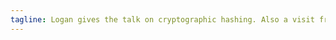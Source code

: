 ```yaml
---
tagline: Logan gives the talk on cryptographic hashing. Also a visit from Prof. Ravi Sandhu.
---
```


